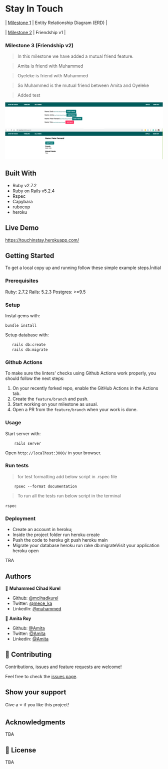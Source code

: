 # Stay In Touch

| [Milestone 1](https://github.com/mcihadkurel/Stayintouch/tree/milestone-1) | Entity Relationship Diagram (ERD) |

| [Milestone 2](https://github.com/mcihadkurel/Stayintouch/tree/milestone-2) | Friendship v1 |

### Milestone 3 (Friendship v2)

> In this milestone we have added a mutual friend feature.

> Amita is friend with Muhammed

> Oyeleke is friend with Muhammed

> So Muhammed is the mutual friend between Amita and Oyeleke

> Added test

![screenshot](./app/assets/images/ssm-3.png)
![screenshot](./app/assets/images/ss2m-3.png)

## Built With

- Ruby v2.7.2
- Ruby on Rails v5.2.4
- Rspec
- Capybara
- rubocop
- heroku

## Live Demo
https://touchinstay.herokuapp.com/


## Getting Started

To get a local copy up and running follow these simple example steps.İnitial

### Prerequisites

Ruby: 2.7.2
Rails: 5.2.3
Postgres: >=9.5

### Setup

Instal gems with:

```
bundle install
```

Setup database with:

```
   rails db:create
   rails db:migrate
```

### Github Actions

To make sure the linters' checks using Github Actions work properly, you should follow the next steps:

1. On your recently forked repo, enable the GitHub Actions in the Actions tab.
2. Create the `feature/branch` and push.
3. Start working on your milestone as usual.
4. Open a PR from the `feature/branch` when your work is done.

### Usage

Start server with:

```
    rails server
```

Open `http://localhost:3000/` in your browser.

### Run tests

> for test formatting add below script in .rspec file

```
    rpsec --format documentation
```

> To run all the tests run below script in the terminal

`rspec`

### Deployment

- Create an account in heroku;
- Inside the project folder run heroku create
- Push the code to heroku git push heroku main
- Migrate your database heroku run rake db:migrateVisit your application heroku open

TBA

## Authors

👤 **Muhammed Cihad Kurel**

- Github: [@mcihadkurel](https://github.com/mcihadkurel)
- Twitter: [@mece_ka](https://twitter.com/mece_ka)
- LinkedIn: [@muhammed](https://www.linkedin.com/in/muhammed-cihad-8187581a8/)

👤 **Amita Roy**

- Github: [@Amita](https://github.com/Amita-Roy)
- Twitter: [@Amita](https://twitter.com/AmitaRoy14)
- Linkedin: [@Amita](https://www.linkedin.com/in/amita-roy-3b823b68/)

## 🤝 Contributing

Contributions, issues and feature requests are welcome!

Feel free to check the [issues page](issues/).

## Show your support

Give a ⭐️ if you like this project!

## Acknowledgments

TBA

## 📝 License

TBA
